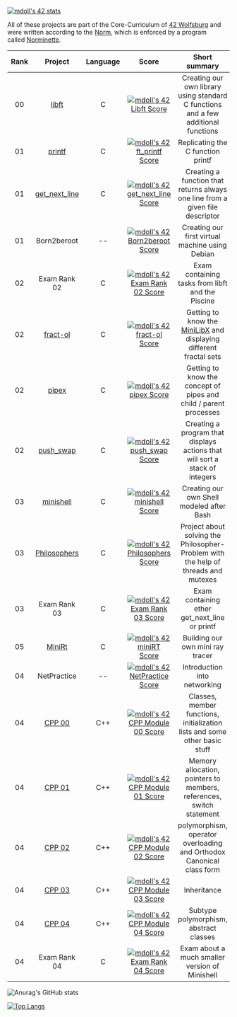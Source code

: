[![mdoll's 42 stats](https://badge42.vercel.app/api/v2/clcm1oigm00110fmeb8uvag2t/stats?cursusId=21&coalitionId=151)](https://github.com/JaeSeoKim/badge42)

All of these projects are part of the Core-Curriculum of [42 Wolfsburg](https://42wolfsburg.de/) and were written according to the [Norm](https://github.com/42School/norminette/blob/master/pdf/en.norm.pdf), which is enforced by a program called [Norminette](https://github.com/42School/norminette).

|  Rank  | Project | Language | Score | Short summary |
|:------:|:-------:|:----:|:-----:|:-------------:|
| 00 | [libft](https://github.com/mdoll02/libft) | C | [![mdoll's 42 Libft Score](https://badge42.vercel.app/api/v2/clcm1oigm00110fmeb8uvag2t/project/2911796)](https://github.com/JaeSeoKim/badge42) | Creating our own library using standard C functions and a few additional functions |
| 01 | [printf](https://github.com/mdoll02/printf) | C | [![mdoll's 42 ft_printf Score](https://badge42.vercel.app/api/v2/clcm1oigm00110fmeb8uvag2t/project/2923993)](https://github.com/JaeSeoKim/badge42) | Replicating the C function printf |
| 01 | [get_next_line](https://github.com/mdoll02/get_next_line) | C | [![mdoll's 42 get_next_line Score](https://badge42.vercel.app/api/v2/clcm1oigm00110fmeb8uvag2t/project/2923738)](https://github.com/JaeSeoKim/badge42) | Creating a function that returns always one line from a given file descriptor |
| 01 | Born2beroot | -- | [![mdoll's 42 Born2beroot Score](https://badge42.vercel.app/api/v2/clcm1oigm00110fmeb8uvag2t/project/2923729)](https://github.com/JaeSeoKim/badge42) | Creating our first virtual machine using Debian |
| 02 | Exam Rank 02 | C | [![mdoll's 42 Exam Rank 02 Score](https://badge42.vercel.app/api/v2/clcm1oigm00110fmeb8uvag2t/project/2931649)](https://github.com/JaeSeoKim/badge42) | Exam containing tasks from libft and the Piscine |
| 02 | [fract-ol](https://github.com/mdoll02/fract-ol) | C | [![mdoll's 42 fract-ol Score](https://badge42.vercel.app/api/v2/clcm1oigm00110fmeb8uvag2t/project/2931648)](https://github.com/JaeSeoKim/badge42) | Getting to know the [MiniLibX](https://harm-smits.github.io/42docs/libs/minilibx) and displaying different fractal sets |
| 02 | [pipex](https://github.com/mdoll02/pipex)| C | [![mdoll's 42 pipex Score](https://badge42.vercel.app/api/v2/clcm1oigm00110fmeb8uvag2t/project/2956876)](https://github.com/JaeSeoKim/badge42) | Getting to know the concept of pipes and child / parent processes |
| 02 | [push_swap](https://github.com/mdoll02/push_swap) | C | [![mdoll's 42 push_swap Score](https://badge42.vercel.app/api/v2/clcm1oigm00110fmeb8uvag2t/project/2932540)](https://github.com/JaeSeoKim/badge42) | Creating a program that displays actions that will sort a stack of integers |
| 03 | [minishell](https://github.com/mdoll02/minishell)| C | [![mdoll's 42 minishell Score](https://badge42.vercel.app/api/v2/clcm1oigm00110fmeb8uvag2t/project/3023646)](https://github.com/JaeSeoKim/badge42) | Creating our own Shell modeled after Bash |
| 03 | [Philosophers](https://github.com/mdoll02/philosophers) | C | [![mdoll's 42 Philosophers Score](https://badge42.vercel.app/api/v2/clcm1oigm00110fmeb8uvag2t/project/3054991)](https://github.com/JaeSeoKim/badge42) | Project about solving the Philosopher-Problem with the help of threads and mutexes |
| 03 | Exam Rank 03 | C | [![mdoll's 42 Exam Rank 03 Score](https://badge42.vercel.app/api/v2/clcm1oigm00110fmeb8uvag2t/project/3061755)](https://github.com/JaeSeoKim/badge42) | Exam containing ether get_next_line or printf |
| 05 | [MiniRt](https://github.com/mdoll02/minirt) | C | [![mdoll's 42 miniRT Score](https://badge42.vercel.app/api/v2/clcm1oigm00110fmeb8uvag2t/project/3080054)](https://github.com/JaeSeoKim/badge42) | Building our own mini ray tracer |
| 04 | NetPractice | -- | [![mdoll's 42 NetPractice Score](https://badge42.vercel.app/api/v2/clcm1oigm00110fmeb8uvag2t/project/3109056)](https://github.com/JaeSeoKim/badge42) | Introduction into networking |
| 04 | [CPP 00](https://github.com/mdoll02/cpp-00) | C++ | [![mdoll's 42 CPP Module 00 Score](https://badge42.vercel.app/api/v2/clcm1oigm00110fmeb8uvag2t/project/3142350)](https://github.com/JaeSeoKim/badge42) | Classes, member functions, initialization lists and some other basic stuff |
| 04 | [CPP 01](https://github.com/mdoll02/cpp-01) | C++ | [![mdoll's 42 CPP Module 01 Score](https://badge42.vercel.app/api/v2/clcm1oigm00110fmeb8uvag2t/project/3169798)](https://github.com/JaeSeoKim/badge42) | Memory allocation, pointers to members, references, switch statement |
| 04 | [CPP 02](https://github.com/mdoll02/cpp-02) | C++ | [![mdoll's 42 CPP Module 02 Score](https://badge42.vercel.app/api/v2/clcm1oigm00110fmeb8uvag2t/project/3192270)](https://github.com/JaeSeoKim/badge42) | polymorphism, operator overloading and Orthodox Canonical class form |
| 04 | [CPP 03](https://github.com/mdoll02/cpp-03) | C++ | [![mdoll's 42 CPP Module 03 Score](https://badge42.vercel.app/api/v2/clcm1oigm00110fmeb8uvag2t/project/3202394)](https://github.com/JaeSeoKim/badge42) | Inheritance |
| 04 | [CPP 04](https://github.com/mdoll02/cpp-04) | C++ | [![mdoll's 42 CPP Module 04 Score](https://badge42.vercel.app/api/v2/clcm1oigm00110fmeb8uvag2t/project/3208754)](https://github.com/JaeSeoKim/badge42) | Subtype polymorphism, abstract classes |
| 04 | Exam Rank 04 | C | [![mdoll's 42 Exam Rank 04 Score](https://badge42.vercel.app/api/v2/clcm1oigm00110fmeb8uvag2t/project/3173889)](https://github.com/JaeSeoKim/badge42) | Exam about a much smaller version of Minishell |

![Anurag's GitHub stats](https://github-readme-stats.vercel.app/api?username=mdoll02&show_icons=true&theme=vue-dark)

[![Top Langs](https://github-readme-stats.vercel.app/api/top-langs/?username=mdoll02)](https://github.com/anuraghazra/github-readme-stats)

<!--
**mdoll02/mdoll02** is a ✨ _special_ ✨ repository because its `README.md` (this file) appears on your GitHub profile.

Here are some ideas to get you started:

- 🔭 I’m currently working on ...
- 🌱 I’m currently learning ...
- 👯 I’m looking to collaborate on ...
- 🤔 I’m looking for help with ...
- 💬 Ask me about ...
- 📫 How to reach me: ...
- 😄 Pronouns: ...
- ⚡ Fun fact: ...
-->

